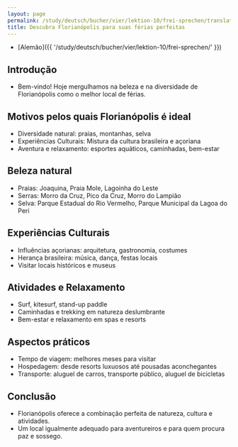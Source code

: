```yaml
---
layout: page
permalink: /study/deutsch/bucher/vier/lektion-10/frei-sprechen/translate-pt
title: Descubra Florianópolis para suas férias perfeitas
---
```


* [Alemão]({{ '/study/deutsch/bucher/vier/lektion-10/frei-sprechen/' }})

## Introdução
- Bem-vindo! Hoje mergulhamos na beleza e na diversidade de Florianópolis como o melhor local de férias.

## Motivos pelos quais Florianópolis é ideal

* Diversidade natural: praias, montanhas, selva
* Experiências Culturais: Mistura da cultura brasileira e açoriana
* Aventura e relaxamento: esportes aquáticos, caminhadas, bem-estar


## Beleza natural

* Praias: Joaquina, Praia Mole, Lagoinha do Leste
* Serras: Morro da Cruz, Pico da Cruz, Morro do Lampião
* Selva: Parque Estadual do Rio Vermelho, Parque Municipal da Lagoa do Peri


## Experiências Culturais
- Influências açorianas: arquitetura, gastronomia, costumes
- Herança brasileira: música, dança, festas locais
- Visitar locais históricos e museus


## Atividades e Relaxamento
* Surf, kitesurf, stand-up paddle
* Caminhadas e trekking em natureza deslumbrante
* Bem-estar e relaxamento em spas e resorts


## Aspectos práticos
* Tempo de viagem: melhores meses para visitar
* Hospedagem: desde resorts luxuosos até pousadas aconchegantes
* Transporte: aluguel de carros, transporte público, aluguel de bicicletas


## Conclusão
* Florianópolis oferece a combinação perfeita de natureza, cultura e atividades.
* Um local igualmente adequado para aventureiros e para quem procura paz e sossego.